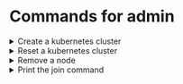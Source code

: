 # Commands for admin

<details>
  <summary>Create a kubernetes cluster</summary>
  
  ```python
  sudo kubeadm init --apiserver-advertise-address=xxx.xxx.xx.xx --pod-network-cidr=xxx.xxx.0.0/16
  ```
</details>


<details>
  <summary>Reset a kubernetes cluster</summary>
  
  ```python
  # run on master nodes and worker nodes
  sudo kubeadm reset -f
  sudo rm -rf /etc/cni/net.d && sudo rm -rf $HOME/.kube/config
  sudo iptables -F && sudo iptables -t nat -F && sudo iptables -t mangle -F && sudo iptables -X
  ```
</details>

<details>
  <summary>Remove a node</summary>
  
  ```python
  # run on master nodes
  kubectl drain <node name> --delete-emptydir-data --force --ignore-daemonsets
  kubectl delete node <node name>
  
  # run on worker nodes
  sudo kubeadm reset -f
  sudo rm -rf /etc/cni/net.d && sudo rm -rf $HOME/.kube/config
  sudo iptables -F && sudo iptables -t nat -F && sudo iptables -t mangle -F && sudo iptables -X && sudo ipvsadm -C
  ```
</details>


<details>
  <summary>Print the join command</summary>
  
  ```python
  kubeadm token create --print-join-command
  ```
</details>


